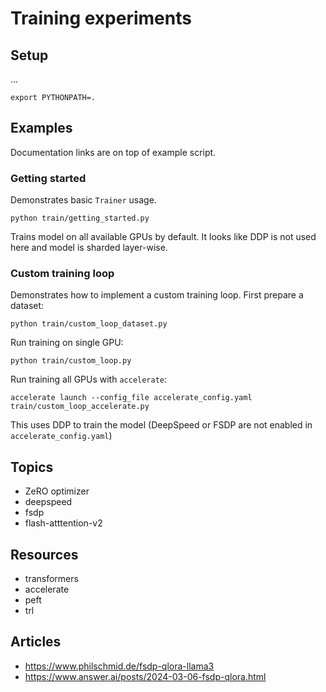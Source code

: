 # Training experiments

## Setup

...

```shell
export PYTHONPATH=.
```

## Examples

Documentation links are on top of example script.

### Getting started

Demonstrates basic `Trainer` usage.

```shell
python train/getting_started.py
```

Trains model on all available GPUs by default. It looks like DDP is not used here and model is sharded layer-wise.

### Custom training loop

Demonstrates how to implement a custom training loop. First prepare a dataset:

```shell
python train/custom_loop_dataset.py
```

Run training on single GPU:

```shell
python train/custom_loop.py
```

Run training all GPUs with `accelerate`:

```shell
accelerate launch --config_file accelerate_config.yaml train/custom_loop_accelerate.py
```

This uses DDP to train the model (DeepSpeed or FSDP are not enabled in `accelerate_config.yaml`)

## Topics

- ZeRO optimizer
- deepspeed
- fsdp
- flash-atttention-v2

## Resources

- transformers
- accelerate
- peft
- trl

## Articles

- https://www.philschmid.de/fsdp-qlora-llama3
- https://www.answer.ai/posts/2024-03-06-fsdp-qlora.html
